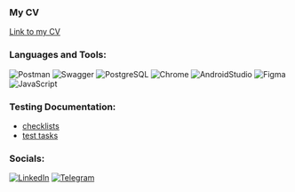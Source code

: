 ### My CV
[Link to my CV](https://hh.ru/resume/9bb8caffff01ce38ac0039ed1f324933424d75 "Ссылка на hh.ru")

### Languages and Tools:
![Postman](https://img.shields.io/badge/-Postman-090909?style=for-the-badge&logo=Postman&logoColor=FF6C37)
![Swagger](https://img.shields.io/badge/-Swagger-090909?style=for-the-badge&logo=Swagger&logoColor=85EA2D)
![PostgreSQL](https://img.shields.io/badge/-PostgreSQL-090909?style=for-the-badge&logo=PostgreSQL&logoColor=4169E1)
![Chrome](https://img.shields.io/badge/-Chrome-090909?style=for-the-badge&logo=Chrome&logoColor=4285F4)
![AndroidStudio](https://img.shields.io/badge/-AndroidStudio-090909?style=for-the-badge&logo=AndroidStudio&logoColor=3DDC84)
![Figma](https://img.shields.io/badge/-Figma-090909?style=for-the-badge&logo=Figma&logoColor=F24E1E)
![JavaScript](https://img.shields.io/badge/-JavaScript-090909?style=for-the-badge&logo=JavaScript&logoColor=E9D54D)

### Testing Documentation:
* [checklists](https://github.com/rakhmatullinea/checklists.git "Репозиторий с чек-листами")
* [test tasks](https://drive.google.com/drive/folders/1T973cQ8Hz6Grc4bdHPOV9oKBPh7DTmBh?usp=share_link "Тестовые задания, выполненные при поиске работы")

### Socials:
[![LinkedIn](https://img.shields.io/badge/-LinkedIn-090909?style=for-the-badge&logo=linkedin&logoColor=007BB6)](https://www.linkedin.com/in/эдгар-рахматуллин-0537aa263/)
[![Telegram](https://img.shields.io/badge/-Telegram-090909?style=for-the-badge&logo=telegram&logoColor=27A0D9)](https://t.me/edgar_QA_engineer)
